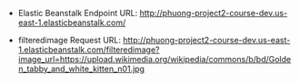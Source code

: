 - Elastic Beanstalk Endpoint URL:
  http://phuong-project2-course-dev.us-east-1.elasticbeanstalk.com/

- filteredimage Request URL:
  http://phuong-project2-course-dev.us-east-1.elasticbeanstalk.com/filteredimage?image_url=https://upload.wikimedia.org/wikipedia/commons/b/bd/Golden_tabby_and_white_kitten_n01.jpg
